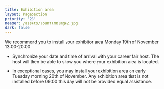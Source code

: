 ```yaml
---
title: Exhibition area
layout: PageSection
priority: '23'
header: /assets/lounflmblmge2.jpg
dark: false
---
```

We recommend you to install your exhibitor area Monday 19th of November 13:00-20:00 

* Synchronize your date and time of arrival with your career fair host. The host will then be able to show you where your exhibition area is located.

* In exceptional cases, you may install your exhibition area on early Tuesday morning 20th of November. Any exhibition area that is not installed before 09:00 this day will not be provided equal assistance.
